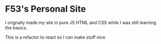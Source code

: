 # F53's Personal Site
I orignally made my site in pure JS HTML and CSS while I was still learning the basics.

This is a refactor to react so I can make stuff nice
